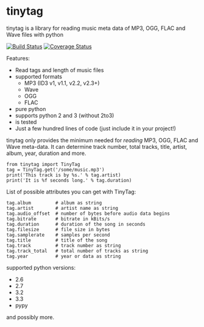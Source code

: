 tinytag 
=======

tinytag is a library for reading music meta data of MP3, OGG, FLAC and Wave files with python

[![Build Status](https://travis-ci.org/devsnd/tinytag.png?branch=master)](https://travis-ci.org/devsnd/tinytag)
[![Coverage Status](https://coveralls.io/repos/devsnd/tinytag/badge.png)](https://coveralls.io/r/devsnd/tinytag)

Features:

  * Read tags and length of music files
  * supported formats
    * MP3 (ID3 v1, v1.1, v2.2, v2.3+)
    * Wave
    * OGG
    * FLAC
  * pure python
  * supports python 2 and 3 (without 2to3)
  * is tested 
  * Just a few hundred lines of code (just include it in your project!) 

tinytag only provides the minimum needed for _reading_ MP3, OGG, FLAC and Wave meta-data.
It can determine track number, total tracks, title, artist, album, year, duration and more.

    from tinytag import TinyTag
    tag = TinyTag.get('/some/music.mp3')
    print('This track is by %s.' % tag.artist)
    print('It is %f seconds long.' % tag.duration)

List of possible attributes you can get with TinyTag:

    tag.album         # album as string
    tag.artist        # artist name as string
    tag.audio_offset  # number of bytes before audio data begins
    tag.bitrate       # bitrate in kBits/s
    tag.duration      # duration of the song in seconds
    tag.filesize      # file size in bytes
    tag.samplerate    # samples per second
    tag.title         # title of the song
    tag.track         # track number as string
    tag.track_total   # total number of tracks as string
    tag.year          # year or data as string

supported python versions:

 * 2.6
 * 2.7
 * 3.2
 * 3.3
 * pypy

and possibly more.
